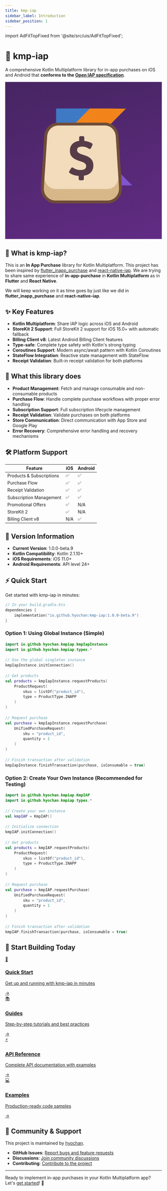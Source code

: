 ```yaml
---
title: kmp-iap
sidebar_label: Introduction
sidebar_position: 1
---
```


import AdFitTopFixed from '@site/src/uis/AdFitTopFixed';

# 🛒 kmp-iap

<AdFitTopFixed />

A comprehensive Kotlin Multiplatform library for in-app purchases on iOS and Android that **conforms to the [Open IAP specification](https://openiap.dev)**.

<div style={{textAlign: 'center', margin: '2rem 0'}}>
  <img src="/img/logo.png" alt="kmp-iap Logo" style={{maxWidth: '100%', height: 'auto'}} />
</div>

## 🚀 What is kmp-iap?

This is an **In App Purchase** library for Kotlin Multiplatform. This project has been inspired by [flutter_inapp_purchase](https://github.com/hyochan/flutter_inapp_purchase) and [react-native-iap](https://github.com/hyochan/react-native-iap). We are trying to share same experience of **in-app-purchase** in **Kotlin Multiplatform** as in **Flutter** and **React Native**.

We will keep working on it as time goes by just like we did in **flutter_inapp_purchase** and **react-native-iap**.

## ✨ Key Features

- **Kotlin Multiplatform**: Share IAP logic across iOS and Android
- **StoreKit 2 Support**: Full StoreKit 2 support for iOS 15.0+ with automatic fallback
- **Billing Client v8**: Latest Android Billing Client features
- **Type-safe**: Complete type safety with Kotlin's strong typing
- **Coroutines Support**: Modern async/await pattern with Kotlin Coroutines
- **StateFlow Integration**: Reactive state management with StateFlow
- **Receipt Validation**: Built-in receipt validation for both platforms

## 🎯 What this library does

- **Product Management**: Fetch and manage consumable and non-consumable products
- **Purchase Flow**: Handle complete purchase workflows with proper error handling
- **Subscription Support**: Full subscription lifecycle management
- **Receipt Validation**: Validate purchases on both platforms
- **Store Communication**: Direct communication with App Store and Google Play
- **Error Recovery**: Comprehensive error handling and recovery mechanisms

## 🛠️ Platform Support

| Feature                  | iOS | Android |
| ------------------------ | --- | ------- |
| Products & Subscriptions | ✅  | ✅      |
| Purchase Flow            | ✅  | ✅      |
| Receipt Validation       | ✅  | ✅      |
| Subscription Management  | ✅  | ✅      |
| Promotional Offers       | ✅  | N/A     |
| StoreKit 2               | ✅  | N/A     |
| Billing Client v8        | N/A | ✅      |

## 🔄 Version Information

- **Current Version**: 1.0.0-beta.9
- **Kotlin Compatibility**: Kotlin 2.1.10+
- **iOS Requirements**: iOS 11.0+
- **Android Requirements**: API level 24+

## ⚡ Quick Start

Get started with kmp-iap in minutes:

```kotlin
// In your build.gradle.kts
dependencies {
    implementation("io.github.hyochan:kmp-iap:1.0.0-beta.9")
}
```

### Option 1: Using Global Instance (Simple)

```kotlin
import io.github.hyochan.kmpiap.kmpIapInstance
import io.github.hyochan.kmpiap.types.*

// Use the global singleton instance
kmpIapInstance.initConnection()

// Get products
val products = kmpIapInstance.requestProducts(
    ProductRequest(
        skus = listOf("product_id"),
        type = ProductType.INAPP
    )
)

// Request purchase
val purchase = kmpIapInstance.requestPurchase(
    UnifiedPurchaseRequest(
        sku = "product_id",
        quantity = 1
    )
)

// Finish transaction after validation
kmpIapInstance.finishTransaction(purchase, isConsumable = true)
```

### Option 2: Create Your Own Instance (Recommended for Testing)

```kotlin
import io.github.hyochan.kmpiap.KmpIAP
import io.github.hyochan.kmpiap.types.*

// Create your own instance
val kmpIAP = KmpIAP()

// Initialize connection
kmpIAP.initConnection()

// Get products
val products = kmpIAP.requestProducts(
    ProductRequest(
        skus = listOf("product_id"),
        type = ProductType.INAPP
    )
)

// Request purchase
val purchase = kmpIAP.requestPurchase(
    UnifiedPurchaseRequest(
        sku = "product_id",
        quantity = 1
    )
)

// Finish transaction after validation
kmpIAP.finishTransaction(purchase, isConsumable = true)
```

## 🚀 Start Building Today

<div className="next-steps-grid-intro">
  <a href="/docs/getting-started/installation" className="next-step-card-intro gradient-purple">
    <div className="next-step-icon-intro">🚀</div>
    <h3 className="next-step-title-intro">Quick Start</h3>
    <p className="next-step-desc-intro">Get up and running with kmp-iap in minutes</p>
    <span className="next-step-arrow-intro">→</span>
  </a>
  
  <a href="/docs/guides/purchases" className="next-step-card-intro gradient-pink">
    <div className="next-step-icon-intro">📚</div>
    <h3 className="next-step-title-intro">Guides</h3>
    <p className="next-step-desc-intro">Step-by-step tutorials and best practices</p>
    <span className="next-step-arrow-intro">→</span>
  </a>
  
  <a href="/docs/api" className="next-step-card-intro gradient-blue">
    <div className="next-step-icon-intro">⚡</div>
    <h3 className="next-step-title-intro">API Reference</h3>
    <p className="next-step-desc-intro">Complete API documentation with examples</p>
    <span className="next-step-arrow-intro">→</span>
  </a>
  
  <a href="/docs/examples/basic-store" className="next-step-card-intro gradient-green">
    <div className="next-step-icon-intro">💻</div>
    <h3 className="next-step-title-intro">Examples</h3>
    <p className="next-step-desc-intro">Production-ready code samples</p>
    <span className="next-step-arrow-intro">→</span>
  </a>
</div>

<style>{`
  .next-steps-grid-intro {
    display: grid;
    grid-template-columns: repeat(auto-fit, minmax(250px, 1fr));
    gap: 1.5rem;
    margin: 2rem 0;
  }
  
  .next-step-card-intro {
    display: block;
    padding: 2rem;
    border-radius: 12px;
    color: white;
    text-decoration: none;
    transition: transform 0.3s ease, box-shadow 0.3s ease;
    position: relative;
    overflow: hidden;
  }
  
  /* Light mode gradients */
  .gradient-purple {
    background: linear-gradient(135deg, #667eea 0%, #764ba2 100%);
    box-shadow: 0 4px 12px rgba(102, 126, 234, 0.3);
  }
  
  .gradient-pink {
    background: linear-gradient(135deg, #f093fb 0%, #f5576c 100%);
    box-shadow: 0 4px 12px rgba(240, 147, 251, 0.3);
  }
  
  .gradient-blue {
    background: linear-gradient(135deg, #4facfe 0%, #00f2fe 100%);
    box-shadow: 0 4px 12px rgba(79, 172, 254, 0.3);
  }
  
  .gradient-green {
    background: linear-gradient(135deg, #43e97b 0%, #38f9d7 100%);
    box-shadow: 0 4px 12px rgba(67, 233, 123, 0.3);
  }
  
  /* Dark mode - much darker backgrounds with subtle gradients */
  [data-theme='dark'] .gradient-purple {
    background: linear-gradient(135deg, #4a3d7a 0%, #5a4685 100%);
    box-shadow: 0 4px 12px rgba(74, 61, 122, 0.3);
    border: 1px solid rgba(139, 159, 232, 0.3);
  }
  
  [data-theme='dark'] .gradient-pink {
    background: linear-gradient(135deg, #7a3d6b 0%, #85465f 100%);
    box-shadow: 0 4px 12px rgba(122, 61, 107, 0.3);
    border: 1px solid rgba(244, 176, 250, 0.3);
  }
  
  [data-theme='dark'] .gradient-blue {
    background: linear-gradient(135deg, #3d5a7a 0%, #466685 100%);
    box-shadow: 0 4px 12px rgba(61, 90, 122, 0.3);
    border: 1px solid rgba(127, 195, 254, 0.3);
  }
  
  [data-theme='dark'] .gradient-green {
    background: linear-gradient(135deg, #3d7a5a 0%, #468566 100%);
    box-shadow: 0 4px 12px rgba(61, 122, 90, 0.3);
    border: 1px solid rgba(111, 238, 159, 0.3);
  }
  
  .next-step-card-intro:hover {
    transform: translateY(-8px);
    text-decoration: none;
  }
  
  .next-step-card-intro:hover {
    box-shadow: 0 12px 24px rgba(0, 0, 0, 0.2) !important;
  }
  
  [data-theme='dark'] .next-step-card-intro:hover {
    box-shadow: 0 12px 24px rgba(0, 0, 0, 0.6) !important;
    border: 1px solid rgba(255, 255, 255, 0.2) !important;
  }
  
  .next-step-icon-intro {
    font-size: 3rem;
    margin-bottom: 1rem;
    filter: drop-shadow(0 2px 4px rgba(0,0,0,0.2));
  }
  
  .next-step-title-intro {
    font-size: 1.5rem;
    font-weight: 700;
    margin-bottom: 0.5rem;
    color: white !important;
  }
  
  /* Dark mode - high contrast white text */
  [data-theme='dark'] .next-step-title-intro {
    color: #ffffff !important;
    text-shadow: 0 2px 4px rgba(0,0,0,0.8);
    font-weight: 800;
  }
  
  .next-step-desc-intro {
    font-size: 1rem;
    opacity: 0.95;
    margin-bottom: 1rem;
    color: white !important;
    line-height: 1.5;
  }
  
  /* Dark mode - high contrast white text for description */
  [data-theme='dark'] .next-step-desc-intro {
    color: #f0f0f0 !important;
    opacity: 1;
    text-shadow: 0 1px 3px rgba(0,0,0,0.6);
    font-weight: 500;
  }
  
  .next-step-arrow-intro {
    font-size: 1.25rem;
    font-weight: 700;
    color: white !important;
  }
  
  /* Dark mode - high contrast white arrow */
  [data-theme='dark'] .next-step-arrow-intro {
    color: #ffffff !important;
    text-shadow: 0 2px 4px rgba(0,0,0,0.8);
    font-weight: 800;
  }
  
  /* Force white text on all child elements in dark mode */
  [data-theme='dark'] .next-step-card-intro * {
    color: white !important;
  }
  
  /* Ensure links don't change color on hover */
  .next-step-card-intro:hover .next-step-title-intro,
  .next-step-card-intro:hover .next-step-desc-intro,
  .next-step-card-intro:hover .next-step-arrow-intro {
    color: white !important;
  }
`}</style>

## 🤝 Community & Support

This project is maintained by [hyochan](https://github.com/hyochan).

- **GitHub Issues**: [Report bugs and feature requests](https://github.com/hyochan/kmp-iap/issues)
- **Discussions**: [Join community discussions](https://github.com/hyochan/kmp-iap/discussions)
- **Contributing**: [Contribute to the project](https://github.com/hyochan/kmp-iap/blob/main/CONTRIBUTING.md)

---

Ready to implement in-app purchases in your Kotlin Multiplatform app? Let's [get started](/docs/getting-started/installation)! 🚀